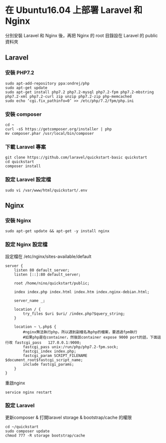 # 在 Ubuntu16.04 上部署 Laravel 和 Nginx

分別安裝 Laravel 和 Nginx 後，再把 Nginx 的 root 目錄設在 Laravel 的 public 資料夾

## Laravel
### 安裝 PHP7.2
```
sudo apt-add-repository ppa:ondrej/php
sudo apt-get update
sudo apt-get install php7.2 php7.2-mysql php7.2-fpm php7.2-mbstring php7.2-xml php7.2-curl zip unzip php7.2-zip php-memcached
sudo echo ‘cgi.fix_pathinfo=0’ >> /etc/php/7.2/fpm/php.ini
```
### 安裝 composer
```
cd ~
curl -sS https://getcomposer.org/installer | php
mv composer.phar /usr/local/bin/composer
```
### 下載 Laravel 專案
```
git clone https://github.com/laravel/quickstart-basic quickstart
cd quickstart
composer install
```
### 設定 Laravel 設定檔
```
sudo vi /var/www/html/quickstart/.env
```
## Nginx
### 安裝 Nginx
```
sudo apt-get update && apt-get -y install nginx
```

### 設定 Nginx 設定檔
設定檔在 /etc/nginx/sites-available/default
```
server {
    listen 80 default_server;
    listen [::]:80 default_server;

    root /home/nino/quickstart/public;

    index index.php index.html index.htm index.nginx-debian.html;

    server_name _;

    location / {
        try_files $uri $uri/ /index.php?$query_string;
    }

    location ~ \.php$ {
        #nginx無法執行php，所以遇到副檔名為php的檔案，要透過fpm執行
        #如果php是在container，然後該container expose 9000 port的話，下面這行改 fastcgi_pass   127.0.0.1:9000;
        fastcgi_pass unix:/run/php/php7.2-fpm.sock; 
        fastcgi_index index.php;
        fastcgi_param SCRIPT_FILENAME $document_root$fastcgi_script_name;
        include fastcgi_params;
    }
}
```
重啟nginx
```
service nginx restart
```

### 設定 Laravel
更新composer & 打開laravel storage & bootstrap/cache 的權限
```
cd ~/quickstart
sudo composer update
chmod 777 -R storage bootstrap/cache
```